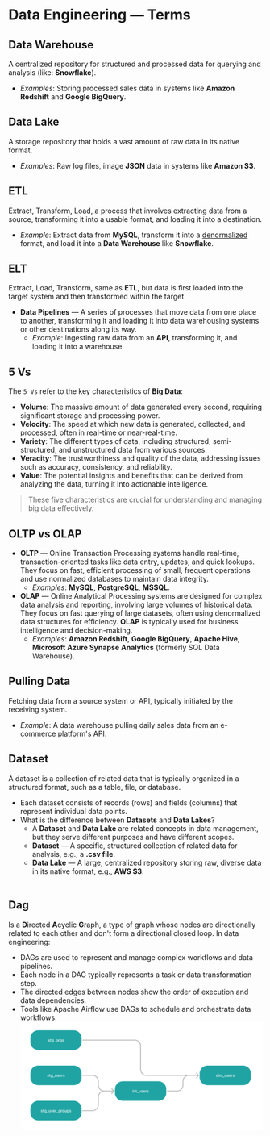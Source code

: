 # Data Engineering — Terms

## Data Warehouse
A centralized repository for structured and processed data for querying and analysis (like: **Snowflake**).
  * _Examples_: Storing processed sales data in systems like **Amazon Redshift** and **Google BigQuery**.

## Data Lake 
A storage repository that holds a vast amount of raw data in its native format.
  * _Examples_: Raw log files, image **JSON** data in systems like **Amazon S3**.

## ETL
Extract, Transform, Load, a process that involves extracting data from a source, transforming it into a usable format, and loading it into a destination.
  * _Example_: Extract data from **MySQL**, transform it into a [denormalized](dictionary.md#denormalization) format, and load it into a **Data Warehouse** like **Snowflake**.

## ELT
Extract, Load, Transform, same as **ETL**, but data is first loaded into the target system and then transformed within the target.

* **Data Pipelines** — A series of processes that move data from one place to another, transforming it and loading it into data warehousing systems or other destinations along its way.
  * _Example_: Ingesting raw data from an **API**, transforming it, and loading it into a warehouse.

## 5 Vs
The `5 Vs` refer to the key characteristics of **Big Data**:
  * **Volume**: The massive amount of data generated every second, requiring significant storage and processing power.
  * **Velocity**: The speed at which new data is generated, collected, and processed, often in real-time or near-real-time.
  * **Variety**: The different types of data, including structured, semi-structured, and unstructured data from various sources.
  * **Veracity**: The trustworthiness and quality of the data, addressing issues such as accuracy, consistency, and reliability.
  * **Value**: The potential insights and benefits that can be derived from analyzing the data, turning it into actionable intelligence.
  > These five characteristics are crucial for understanding and managing big data effectively.

## OLTP vs OLAP
  * **OLTP** — Online Transaction Processing systems handle real-time, transaction-oriented tasks like data entry, updates, and quick lookups. They focus on fast, efficient processing of small, frequent operations and use normalized databases to maintain data integrity.
    * _Examples_: **MySQL**, **PostgreSQL**, **MSSQL**.
  * **OLAP** — Online Analytical Processing systems are designed for complex data analysis and reporting, involving large volumes of historical data. They focus on fast querying of large datasets, often using denormalized data structures for efficiency. **OLAP** is typically used for business intelligence and decision-making.
    * _Examples_: **Amazon Redshift**, **Google BigQuery**, **Apache Hive**, **Microsoft Azure Synapse Analytics** (formerly SQL Data Warehouse).

## Pulling Data
Fetching data from a source system or API, typically initiated by the receiving system.
  * _Example_: A data warehouse pulling daily sales data from an e-commerce platform's API.

## Dataset
A dataset is a collection of related data that is typically organized in a structured format, such as a table, file, or database.
  * Each dataset consists of records (rows) and fields (columns) that represent individual data points.
  * What is the difference between **Datasets** and **Data Lakes**?
    * A **Dataset** and **Data Lake** are related concepts in data management, but they serve different purposes and have different scopes.
    * **Dataset** — A specific, structured collection of related data for analysis, e.g., a **.csv file**.
    * **Data Lake** — A large, centralized repository storing raw, diverse data in its native format, e.g., **AWS S3**.
      <br /><br />

## Dag
Is a **D**irected **A**cyclic **G**raph, a type of graph whose nodes are directionally related to each other and don't form a directional closed loop. In data engineering:
  * DAGs are used to represent and manage complex workflows and data pipelines.
  * Each node in a DAG typically represents a task or data transformation step.
  * The directed edges between nodes show the order of execution and data dependencies.
  * Tools like Apache Airflow use DAGs to schedule and orchestrate data workflows.
![dag.png](../../images/dag.png)

<!-- TODO

x
In computer science, ACID (Atomicity, Consistency, Isolation, Durability)

b + tree

b - tree

search index vs index?

CAP theorem

base in nosql?


clickhouse vs mongo?

aggregate? aggregation is the process of collecting and summarizing data to

metrics

curd?

cursor

traverse
To traverse an array means to access each element (item) stored in the array so that the data can be checked or used as part of a process


RDBMS
DBMS

accumulate data

unwind


log n

Embedded Data vs Referenced data
-->